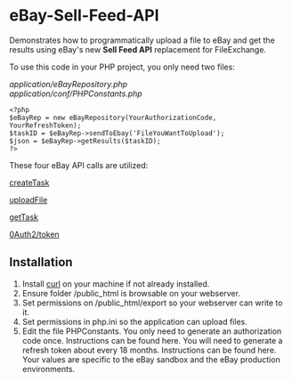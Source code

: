 # eBay-Sell-Feed-API
Demonstrates how to programmatically upload a file to eBay and get the results using eBay's new **Sell Feed API** replacement for FileExchange. 

To use this code in your PHP project, you only need two files:

*application/eBayRepository.php*  
*application/conf/PHPConstants.php*  

`<?php`   
    `$eBayRep = new eBayRepository(YourAuthorizationCode, YourRefreshToken);`   
    `$taskID = $eBayRep->sendToEbay('FileYouWantToUpload');`    
    `$json = $eBayRep->getResults($taskID);`      
`?>`  

These four eBay API calls are utilized:

[createTask](https://developer.ebay.com/api-docs/sell/feed/resources/task/methods/createTask)

[uploadFile](https://developer.ebay.com/api-docs/sell/feed/resources/task/methods/uploadFile)

[getTask](https://developer.ebay.com/api-docs/sell/feed/resources/task/methods/getTask)

[0Auth2/token](https://developer.ebay.com/api-docs/static/oauth-refresh-token-request.html)

## Installation
1. Install [curl](https://curl.se) on your machine if not already installed.
2. Ensure folder /public_html is browsable on your webserver.
3. Set permissions on /public_html/export so your webserver can write to it.
4. Set permissions in php.ini so the application can upload files. 
5. Edit the file PHPConstants. You only need to generate an authorization code once. Instructions can be found here. You will need to generate a refresh token about every 18 months. Instructions can be found here. Your values are specific to the eBay sandbox and the eBay production environments.




